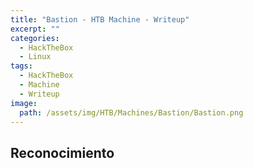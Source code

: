 ```yaml
---
title: "Bastion - HTB Machine - Writeup"
excerpt: ""
categories:
  - HackTheBox
  - Linux
tags:
  - HackTheBox
  - Machine
  - Writeup
image:
  path: /assets/img/HTB/Machines/Bastion/Bastion.png
---
```


## Reconocimiento
